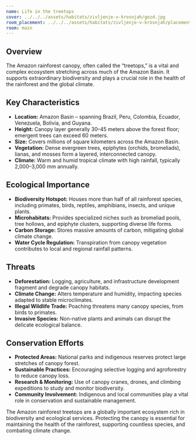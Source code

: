 ```yaml
---
name: Life in the treetops
cover: ../../../assets/habitats/zivljenje-v-krosnjah/gozd.jpg
room_placement: ../../../assets/habitats/zivljenje-v-krosnjah/placement.jpg
room: main
---
```

## Overview  
The Amazon rainforest canopy, often called the “treetops,” is a vital and complex ecosystem stretching across much of the Amazon Basin. It supports extraordinary biodiversity and plays a crucial role in the health of the rainforest and the global climate.

## Key Characteristics  
- **Location:** Amazon Basin – spanning Brazil, Peru, Colombia, Ecuador, Venezuela, Bolivia, and Guyana.  
- **Height:** Canopy layer generally 30–45 meters above the forest floor; emergent trees can exceed 60 meters.  
- **Size:** Covers millions of square kilometers across the Amazon Basin.  
- **Vegetation:** Dense evergreen trees, epiphytes (orchids, bromeliads), lianas, and mosses form a layered, interconnected canopy.  
- **Climate:** Warm and humid tropical climate with high rainfall, typically 2,000–3,000 mm annually.

## Ecological Importance  
- **Biodiversity Hotspot:** Houses more than half of all rainforest species, including primates, birds, reptiles, amphibians, insects, and unique plants.  
- **Microhabitats:** Provides specialized niches such as bromeliad pools, tree hollows, and epiphyte clusters, supporting diverse life forms.  
- **Carbon Storage:** Stores massive amounts of carbon, mitigating global climate change.  
- **Water Cycle Regulation:** Transpiration from canopy vegetation contributes to local and regional rainfall patterns.

## Threats  
- **Deforestation:** Logging, agriculture, and infrastructure development fragment and degrade canopy habitats.  
- **Climate Change:** Alters temperature and humidity, impacting species adapted to stable microclimates.  
- **Illegal Wildlife Trade:** Poaching threatens many canopy species, from birds to primates.  
- **Invasive Species:** Non-native plants and animals can disrupt the delicate ecological balance.

## Conservation Efforts  
- **Protected Areas:** National parks and indigenous reserves protect large stretches of canopy forest.  
- **Sustainable Practices:** Encouraging selective logging and agroforestry to reduce canopy loss.  
- **Research & Monitoring:** Use of canopy cranes, drones, and climbing expeditions to study and monitor biodiversity.  
- **Community Involvement:** Indigenous and local communities play a vital role in conservation and sustainable management.
 
The Amazon rainforest treetops are a globally important ecosystem rich in biodiversity and ecological services. Protecting the canopy is essential for maintaining the health of the rainforest, supporting countless species, and combating climate change.
